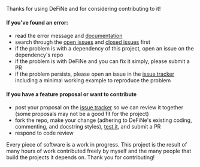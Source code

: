 Thanks for using DeFiNe and for considering contributing to it!

#### If you've found an error:

  - read the error message and [documentation](https://DeFiNe.readthedocs.io/)
  - search through the [open issues](https://github.com/DavidBreuer/DeFiNe/issues?q=is%3Aopen+is%3Aissue) and [closed issues](https://github.com/DavidBreuer/DeFiNe/issues?q=is%3Aissue+is%3Aclosed) first
  - if the problem is with a dependency of this project, open an issue on the dependency's repo
  - if the problem is with DeFiNe and you can fix it simply, please submit a PR
  - if the problem persists, please open an issue in the [issue tracker](https://github.com/DavidBreuer/DeFiNe/issues) including a minimal working example to reproduce the problem

#### If you have a feature proposal or want to contribute

  - post your proposal on the [issue tracker](https://github.com/DavidBreuer/DeFiNe/issues) so we can review it together (some proposals may not be a good fit for the project)
  - fork the repo, make your change (adhering to DeFiNe's existing coding, commenting, and docstring styles), [test it](https://github.com/DavidBreuer/DeFiNe/tree/master/tests), and submit a PR
  - respond to code review

Every piece of software is a work in progress. This project is the result of many hours of work contributed freely by myself and the many people that build the projects it depends on. Thank you for contributing!

